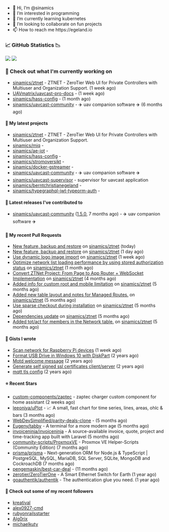 <p align="center">
  <ul>
    <li>👋 Hi, I’m @sinamics</li>
    <li>👀 I’m interested in programming</li>
    <li>🌱 I’m currently learning kubernetes</li>
    <li>💞️ I’m looking to collaborate on fun projects</li>
    <li>📫 How to reach me https://egeland.io</li>
  </ul>
</p>

### 📈 GitHub Statistics 📉
<img align="center" src="https://githubreadme.egeland.io/?username=sinamics&show_icons=true&theme=ayu-mirage" />
<img align="center" src="https://githubreadme.egeland.io/top-langs/?username=sinamics&theme=ayu-mirage&layout=compact" />

### 👷 Check out what I'm currently working on

- [sinamics/ztnet](https://github.com/sinamics/ztnet) - ZTNET - ZeroTier Web UI for Private Controllers with Multiuser and Organization Support. (1 week ago)
- [UAVmatrix/uavcast-pro-docs](https://github.com/UAVmatrix/uavcast-pro-docs) -  (1 week ago)
- [sinamics/hass-config](https://github.com/sinamics/hass-config) -  (1 month ago)
- [sinamics/uavcast-community](https://github.com/sinamics/uavcast-community) - ✈️ uav companion software ✈️ (6 months ago)

#### 🌱 My latest projects

- [sinamics/ztnet](https://github.com/sinamics/ztnet) - ZTNET - ZeroTier Web UI for Private Controllers with Multiuser and Organization Support.
- [sinamics/miq](https://github.com/sinamics/miq) - 
- [sinamics/ae-iot](https://github.com/sinamics/ae-iot) - 
- [sinamics/hass-config](https://github.com/sinamics/hass-config) - 
- [sinamics/stromoversikt](https://github.com/sinamics/stromoversikt) - 
- [sinamics/docker-gstreamer](https://github.com/sinamics/docker-gstreamer) - 
- [sinamics/uavcast-community](https://github.com/sinamics/uavcast-community) - ✈️ uav companion software ✈️
- [sinamics/uavcast-supervisor](https://github.com/sinamics/uavcast-supervisor) - supervisor for uavcast application
- [sinamics/berntchristianegeland](https://github.com/sinamics/berntchristianegeland) - 
- [sinamics/typegraphql-jwt-typeorm-auth](https://github.com/sinamics/typegraphql-jwt-typeorm-auth) - 

#### 🔭 Latest releases I've contributed to

- [sinamics/uavcast-community](https://github.com/sinamics/uavcast-community) ([1.5.0](https://github.com/sinamics/uavcast-community/releases/tag/1.5.0), 7 months ago) - ✈️ uav companion software ✈️

#### 🔨 My recent Pull Requests

- [New feature, backup and restore](https://github.com/sinamics/ztnet/pull/666) on [sinamics/ztnet](https://github.com/sinamics/ztnet) (today)
- [New feature, backup and restore](https://github.com/sinamics/ztnet/pull/665) on [sinamics/ztnet](https://github.com/sinamics/ztnet) (1 day ago)
- [Use dynamic logo image import](https://github.com/sinamics/ztnet/pull/660) on [sinamics/ztnet](https://github.com/sinamics/ztnet) (1 week ago)
- [Optimize network list loading performance by using stored authorization status](https://github.com/sinamics/ztnet/pull/647) on [sinamics/ztnet](https://github.com/sinamics/ztnet) (1 month ago)
- [Convert ZTNet Project: From Page to App Router &#43; WebSocket Implementation](https://github.com/sinamics/ztnet/pull/621) on [sinamics/ztnet](https://github.com/sinamics/ztnet) (4 months ago)
- [Added info for custom root and mobile limitation](https://github.com/sinamics/ztnet/pull/620) on [sinamics/ztnet](https://github.com/sinamics/ztnet) (5 months ago)
- [Added new table layout and notes for Managed Routes.](https://github.com/sinamics/ztnet/pull/617) on [sinamics/ztnet](https://github.com/sinamics/ztnet) (5 months ago)
- [Use sparse checkout during installation](https://github.com/sinamics/ztnet/pull/613) on [sinamics/ztnet](https://github.com/sinamics/ztnet) (5 months ago)
- [Dependencies update](https://github.com/sinamics/ztnet/pull/612) on [sinamics/ztnet](https://github.com/sinamics/ztnet) (5 months ago)
- [Added tot/act for members in the Network table.](https://github.com/sinamics/ztnet/pull/610) on [sinamics/ztnet](https://github.com/sinamics/ztnet) (5 months ago)

#### 📓 Gists I wrote

- [Scan network for Raspberry Pi devices](https://gist.github.com/b35f3b09a2446889008801648efe9e9c) (1 week ago)
- [Format USB Drive in Windows 10 with DiskPart](https://gist.github.com/8aa001b3dbe040e07917665b6a8f59c4) (2 years ago)
- [Motd welcome message](https://gist.github.com/d1f96f39b797ccb2eba6e8bd539510bc) (2 years ago)
- [Generate self signed ssl certificates client/server](https://gist.github.com/4ecdb293851b7018a715f4186ffa1e79) (2 years ago)
- [mqtt tls config](https://gist.github.com/20d325a3d7d8d9db4c657737f93aac99) (2 years ago)

#### ⭐ Recent Stars

- [custom-components/zaptec](https://github.com/custom-components/zaptec) - zaptec charger custom component for home assistant (2 weeks ago)
- [leeoniya/uPlot](https://github.com/leeoniya/uPlot) - 📈 A small, fast chart for time series, lines, areas, ohlc &amp; bars (3 months ago)
- [WebDevSimplified/parity-deals-clone](https://github.com/WebDevSimplified/parity-deals-clone) -  (5 months ago)
- [Eugeny/tabby](https://github.com/Eugeny/tabby) - A terminal for a more modern age (5 months ago)
- [invoiceninja/invoiceninja](https://github.com/invoiceninja/invoiceninja) - A source-available invoice, quote, project and time-tracking app built with Laravel (5 months ago)
- [community-scripts/ProxmoxVE](https://github.com/community-scripts/ProxmoxVE) - Proxmox VE Helper-Scripts (Community Edition)  (7 months ago)
- [prisma/prisma](https://github.com/prisma/prisma) - Next-generation ORM for Node.js &amp; TypeScript | PostgreSQL, MySQL, MariaDB, SQL Server, SQLite, MongoDB and CockroachDB (7 months ago)
- [pengemaskin/best-car-deal](https://github.com/pengemaskin/best-car-deal) -  (11 months ago)
- [zerotier/ZeroTierOne](https://github.com/zerotier/ZeroTierOne) - A Smart Ethernet Switch for Earth (1 year ago)
- [goauthentik/authentik](https://github.com/goauthentik/authentik) - The authentication glue you need. (1 year ago)

#### 👯 Check out some of my recent followers

- [kreatival](https://github.com/kreatival)
- [alex0927-cmd](https://github.com/alex0927-cmd)
- [rubyonrailsstarter](https://github.com/rubyonrailsstarter)
- [Alg0rix](https://github.com/Alg0rix)
- [michaelkuty](https://github.com/michaelkuty)
